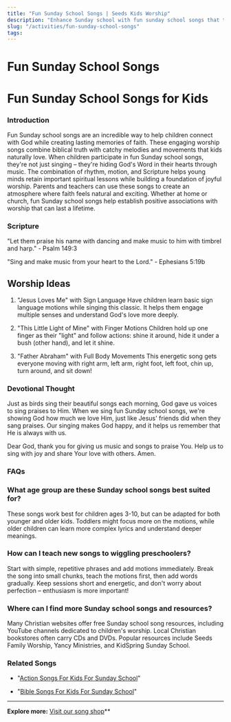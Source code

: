 ```yaml
---
title: "Fun Sunday School Songs | Seeds Kids Worship"
description: "Enhance Sunday school with fun sunday school songs that teach faith through music. Educational worship resources for children."
slug: "/activities/fun-sunday-school-songs"
tags:
---
```


# Fun Sunday School Songs

# Fun Sunday School Songs for Kids

### Introduction
Fun Sunday school songs are an incredible way to help children connect with God while creating lasting memories of faith. These engaging worship songs combine biblical truth with catchy melodies and movements that kids naturally love. When children participate in fun Sunday school songs, they're not just singing – they're hiding God's Word in their hearts through music. The combination of rhythm, motion, and Scripture helps young minds retain important spiritual lessons while building a foundation of joyful worship. Parents and teachers can use these songs to create an atmosphere where faith feels natural and exciting. Whether at home or church, fun Sunday school songs help establish positive associations with worship that can last a lifetime.

### Scripture
"Let them praise his name with dancing and make music to him with timbrel and harp." - Psalm 149:3

"Sing and make music from your heart to the Lord." - Ephesians 5:19b

## Worship Ideas
1. "Jesus Loves Me" with Sign Language
Have children learn basic sign language motions while singing this classic. It helps them engage multiple senses and understand God's love more deeply.

2. "This Little Light of Mine" with Finger Motions
Children hold up one finger as their "light" and follow actions: shine it around, hide it under a bush (other hand), and let it shine.

3. "Father Abraham" with Full Body Movements
This energetic song gets everyone moving with right arm, left arm, right foot, left foot, chin up, turn around, and sit down!

### Devotional Thought
Just as birds sing their beautiful songs each morning, God gave us voices to sing praises to Him. When we sing fun Sunday school songs, we're showing God how much we love Him, just like Jesus' friends did when they sang praises. Our singing makes God happy, and it helps us remember that He is always with us.

Dear God, thank you for giving us music and songs to praise You. Help us to sing with joy and share Your love with others. Amen.

### FAQs

### What age group are these Sunday school songs best suited for?
These songs work best for children ages 3-10, but can be adapted for both younger and older kids. Toddlers might focus more on the motions, while older children can learn more complex lyrics and understand deeper meanings.

### How can I teach new songs to wiggling preschoolers?
Start with simple, repetitive phrases and add motions immediately. Break the song into small chunks, teach the motions first, then add words gradually. Keep sessions short and energetic, and don't worry about perfection – enthusiasm is more important!

### Where can I find more Sunday school songs and resources?
Many Christian websites offer free Sunday school song resources, including YouTube channels dedicated to children's worship. Local Christian bookstores often carry CDs and DVDs. Popular resources include Seeds Family Worship, Yancy Ministries, and KidSpring Sunday School.

### Related Songs

- "[Action Songs For Kids For Sunday School](/activities/action-songs-for-kids-for-sunday-school/)"

- "[Bible Songs For Kids For Sunday School](/activities/bible-songs-for-kids-for-sunday-school/)"

---

**Explore more:** [Visit our song shop](https://seedskidsworship.com/shop)**

<!-- Schema Markup -->
<script type="application/ld+json">
{
  "@context": "https://schema.org",
  "@type": "MusicRecording",
  "name": "Fun Sunday School Songs",
  "byArtist": {
    "@type": "MusicGroup",
    "name": "Seeds Kids Worship"
  },
  "isFamilyFriendly": true,
  "url": "https://seedskidsworship.com/activities/fun-sunday-school-songs/"
}
</script>